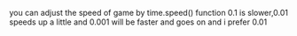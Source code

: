 you can adjust the speed of game by time.speed() function 0.1 is slower,0.01 speeds up a little and 0.001 will be faster and goes on and i prefer 0.01

